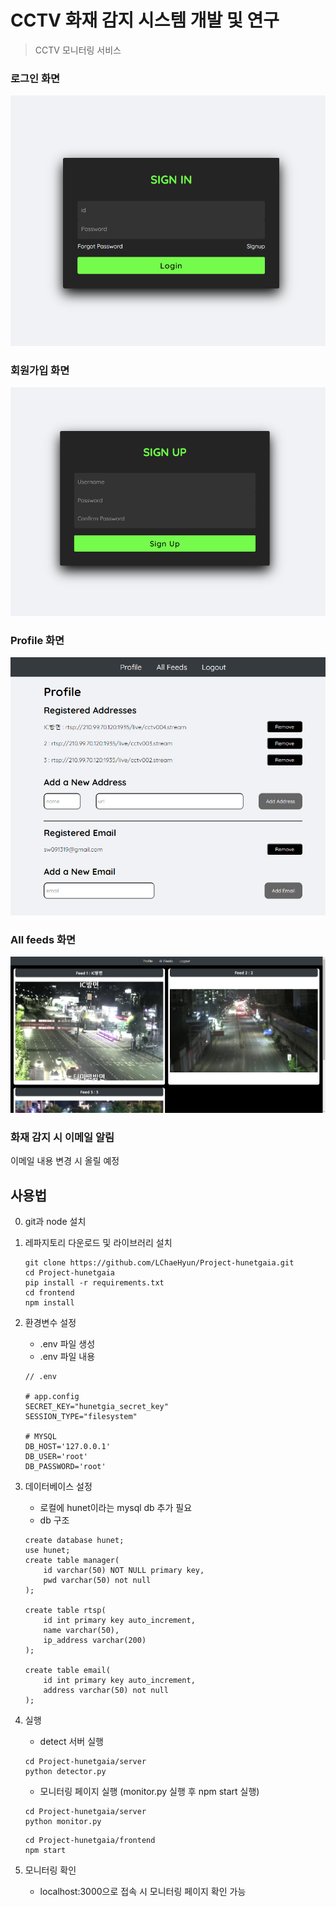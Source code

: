 # CCTV 화재 감지 시스템 개발 및 연구

> CCTV 모니터링 서비스

### 로그인 화면
![로그인 화면](./result_image/login.png)


### 회원가입 화면
![회원가입 화면](./result_image/signup.png)


### Profile 화면
![profile 화면](./result_image/profile.png)


### All feeds 화면
![All feeds 화면](./result_image/all%20feeds.png)


### 화재 감지 시 이메일 알림
이메일 내용 변경 시 올릴 예정

## 사용법

0. git과 node 설치

1. 레파지토리 다운로드 및 라이브러리 설치

    ```shell
    git clone https://github.com/LChaeHyun/Project-hunetgaia.git
    cd Project-hunetgaia
    pip install -r requirements.txt
    cd frontend
    npm install
    ```

2. 환경변수 설정
    - .env 파일 생성
    - .env 파일 내용
    ```shell
    // .env

    # app.config
    SECRET_KEY="hunetgia_secret_key"
    SESSION_TYPE="filesystem"

    # MYSQL
    DB_HOST='127.0.0.1'
    DB_USER='root'
    DB_PASSWORD='root'
    ```

3. 데이터베이스 설정
    - 로컬에 hunet이라는 mysql db 추가 필요
    - db 구조
    ```shell
    create database hunet;
    use hunet;
    create table manager(
        id varchar(50) NOT NULL primary key,
        pwd varchar(50) not null
    );

    create table rtsp(
        id int primary key auto_increment,
        name varchar(50),
        ip_address varchar(200)
    );

    create table email(
        id int primary key auto_increment,
        address varchar(50) not null
    );
    ```

4. 실행
    - detect 서버 실행
    ```shell
    cd Project-hunetgaia/server
    python detector.py
    ```


    - 모니터링 페이지 실행 (monitor.py 실행 후 npm start 실행)
    ```shell
    cd Project-hunetgaia/server
    python monitor.py
    ```


    ```shell
    cd Project-hunetgaia/frontend
    npm start
    ```

5. 모니터링 확인

    - localhost:3000으로 접속 시 모니터링 페이지 확인 가능

